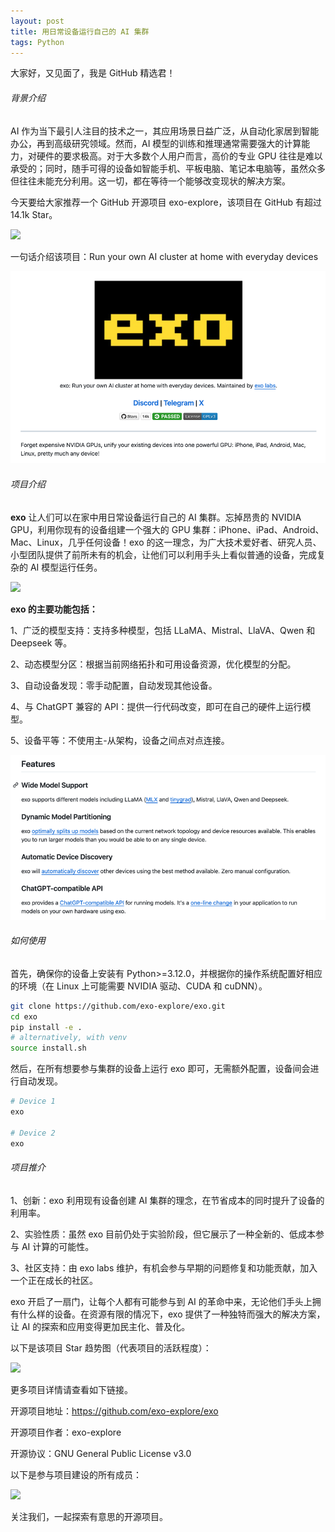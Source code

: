 ```yaml
---
layout: post
title: 用日常设备运行自己的 AI 集群
tags: Python
---
```


大家好，又见面了，我是 GitHub 精选君！

###### 背景介绍

AI 作为当下最引人注目的技术之一，其应用场景日益广泛，从自动化家居到智能办公，再到高级研究领域。然而，AI 模型的训练和推理通常需要强大的计算能力，对硬件的要求极高。对于大多数个人用户而言，高价的专业 GPU 往往是难以承受的；同时，随手可得的设备如智能手机、平板电脑、笔记本电脑等，虽然众多但往往未能充分利用。这一切，都在等待一个能够改变现状的解决方案。

今天要给大家推荐一个 GitHub 开源项目 exo-explore，该项目在 GitHub 有超过 14.1k Star。

![](https://stats.deeptrain.net/repo/exo-explore/exo/?theme=light)

一句话介绍该项目：Run your own AI cluster at home with everyday devices

![](https://raw.githubusercontent.com/ZhuPeng/pic/master/images/compress_image-20241113233759131.png)


###### 项目介绍

**exo** 让人们可以在家中用日常设备运行自己的 AI 集群。忘掉昂贵的 NVIDIA GPU，利用你现有的设备组建一个强大的 GPU 集群：iPhone、iPad、Android、Mac、Linux，几乎任何设备！exo 的这一理念，为广大技术爱好者、研究人员、小型团队提供了前所未有的机会，让他们可以利用手头上看似普通的设备，完成复杂的 AI 模型运行任务。

![](https://github.com/exo-explore/exo/raw/main/docs/exo-screenshot.png)

**exo 的主要功能包括：**

1、广泛的模型支持：支持多种模型，包括 LLaMA、Mistral、LlaVA、Qwen 和 Deepseek 等。

2、动态模型分区：根据当前网络拓扑和可用设备资源，优化模型的分配。

3、自动设备发现：零手动配置，自动发现其他设备。

4、与 ChatGPT 兼容的 API：提供一行代码改变，即可在自己的硬件上运行模型。

5、设备平等：不使用主-从架构，设备之间点对点连接。

![](https://raw.githubusercontent.com/ZhuPeng/pic/master/images/compress_image-20241113233920470.png)

###### 如何使用

首先，确保你的设备上安装有 Python>=3.12.0，并根据你的操作系统配置好相应的环境（在 Linux 上可能需要 NVIDIA 驱动、CUDA 和 cuDNN）。

```sh
git clone https://github.com/exo-explore/exo.git
cd exo
pip install -e .
# alternatively, with venv
source install.sh
```

然后，在所有想要参与集群的设备上运行 exo 即可，无需额外配置，设备间会进行自动发现。

```sh
# Device 1
exo

# Device 2
exo
```

###### 项目推介

1、创新：exo 利用现有设备创建 AI 集群的理念，在节省成本的同时提升了设备的利用率。

2、实验性质：虽然 exo 目前仍处于实验阶段，但它展示了一种全新的、低成本参与 AI 计算的可能性。

3、社区支持：由 exo labs 维护，有机会参与早期的问题修复和功能贡献，加入一个正在成长的社区。

exo 开启了一扇门，让每个人都有可能参与到 AI 的革命中来，无论他们手头上拥有什么样的设备。在资源有限的情况下，exo 提供了一种独特而强大的解决方案，让 AI 的探索和应用变得更加民主化、普及化。

以下是该项目 Star 趋势图（代表项目的活跃程度）：

![](https://api.star-history.com/svg?repos=exo-explore/exo&type=Timeline)

更多项目详情请查看如下链接。

开源项目地址：https://github.com/exo-explore/exo 

开源项目作者：exo-explore

开源协议：GNU General Public License v3.0

以下是参与项目建设的所有成员：

![](https://contrib.rocks/image?repo=exo-explore/exo)

关注我们，一起探索有意思的开源项目。

